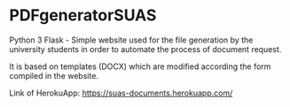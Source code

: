 # PDFgeneratorSUAS
 
Python 3 Flask - Simple website used for the file generation by the university students in order to automate the process of document request.

It is based on templates (DOCX) which are modified according the form compiled in the website.

Link of HerokuApp:
https://suas-documents.herokuapp.com/
